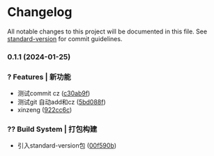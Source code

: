 # Changelog

All notable changes to this project will be documented in this file. See [standard-version](https://github.com/conventional-changelog/standard-version) for commit guidelines.

### 0.1.1 (2024-01-25)


### ? Features | 新功能

* 测试commit cz ([c30ab9f](https://github.com/869322496/enapps-vue/commit/c30ab9fa8f95437ac9fd4295fd30bcb0b3c1d777))
* 测试git 自动add和cz ([5bd088f](https://github.com/869322496/enapps-vue/commit/5bd088f3b7c4ecde4b6fb15e1c3ae2e082d40784))
* xinzeng ([922cc6c](https://github.com/869322496/enapps-vue/commit/922cc6c76fd910d679888d652020b5e99380c094))


### ?? Build System | 打包构建

* 引入standard-version包 ([00f590b](https://github.com/869322496/enapps-vue/commit/00f590b30f8c01024c900af86f105ccb0a8ca652))
